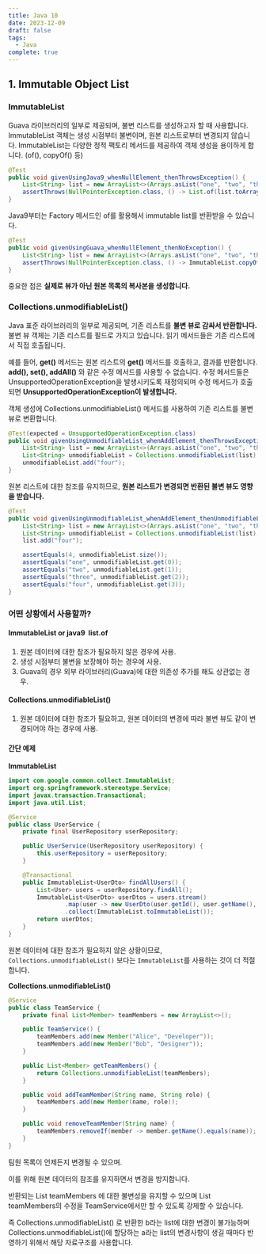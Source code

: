 ```yaml
---
title: Java 10
date: 2023-12-09
draft: false
tags:
  - Java
complete: true
---
```

## 1. Immutable Object List
### ImmutableList

Guava 라이브러리의 일부로 제공되며, 불변 리스트를 생성하고자 할 때 사용합니다.
ImmutableList 객체는 생성 시점부터 불변이며, 원본 리스트로부터 변경되지 않습니다.
ImmutableList는 다양한 정적 팩토리 메서드를 제공하여 객체 생성을 용이하게 합니다. (of(), copyOf() 등)

```JAVA
@Test
public void givenUsingJava9_whenNullElement_thenThrowsException() {
    List<String> list = new ArrayList<>(Arrays.asList("one", "two", "three", null));
    assertThrows(NullPointerException.class, () -> List.of(list.toArray(new String[]{})));
}
```

Java9부터는 Factory 메서드인 of를 활용해서 immutable list를 반환받을 수 있습니다.

```JAVA
@Test
public void givenUsingGuava_whenNullElement_thenNoException() {
    List<String> list = new ArrayList<>(Arrays.asList("one", "two", "three", null));
    assertThrows(NullPointerException.class, () -> ImmutableList.copyOf(list).add("four"));
}
```

중요한 점은 **실제로 뷰가 아닌 원본 목록의 복사본을 생성합니다.**

### Collections.unmodifiableList()

Java 표준 라이브러리의 일부로 제공되며, 기존 리스트를 **불변 뷰로 감싸서 반환합니다.**
불변 뷰 객체는 기존 리스트를 필드로 가지고 있습니다.
읽기 메서드들은 기존 리스트에서 직접 호출됩니다.

예를 들어, **get()** 메서드는 원본 리스트의 **get()** 메서드를 호출하고, 결과를 반환합니다.
**add(), set(), addAll()** 와 같은 수정 메서드를 사용할 수 없습니다.
수정 메서드들은 UnsupportedOperationException을 발생시키도록 재정의되며 수정 메서드가 호출되면 **UnsupportedOperationException이 발생합니다.**

객체 생성에 Collections.unmodifiableList() 메서드를 사용하여 기존 리스트를 불변 뷰로 변환합니다.

```JAVA
@Test(expected = UnsupportedOperationException.class)
public void givenUsingUnmodifiableList_whenAddElement_thenThrowsException() {
    List<String> list = new ArrayList<>(Arrays.asList("one", "two", "three"));
    List<String> unmodifiableList = Collections.unmodifiableList(list);
    unmodifiableList.add("four");
}
```

원본 리스트에 대한 참조를 유지하므로, **원본 리스트가 변경되면 반환된 불변 뷰도 영향을 받습니다.**

```JAVA
@Test
public void givenUsingUnmodifiableList_whenAddElement_thenUnmodifiableListReflectsChange() {
    List<String> list = new ArrayList<>(Arrays.asList("one", "two", "three"));
    List<String> unmodifiableList = Collections.unmodifiableList(list);
    list.add("four");

    assertEquals(4, unmodifiableList.size());
    assertEquals("one", unmodifiableList.get(0));
    assertEquals("two", unmodifiableList.get(1));
    assertEquals("three", unmodifiableList.get(2));
    assertEquals("four", unmodifiableList.get(3));
}
```

### 어떤 상황에서 사용할까?

#### ImmutableList or java9  list.of

1. 원본 데이터에 대한 참조가 필요하지 않은 경우에 사용.
2. 생성 시점부터 불변을 보장해야 하는 경우에 사용.
3. Guava의 경우 외부 라이브러리(Guava)에 대한 의존성 추가를 해도 상관없는 경우.

#### Collections.unmodifiableList()

1. 원본 데이터에 대한 참조가 필요하고, 원본 데이터의 변경에 따라 불변 뷰도 같이 변경되어야 하는 경우에 사용.

#### 간단 예제

**ImmutableList**
```JAVA
import com.google.common.collect.ImmutableList;
import org.springframework.stereotype.Service;
import javax.transaction.Transactional;
import java.util.List;

@Service
public class UserService {
    private final UserRepository userRepository;

    public UserService(UserRepository userRepository) {
        this.userRepository = userRepository;
    }

    @Transactional
    public ImmutableList<UserDto> findAllUsers() {
        List<User> users = userRepository.findAll();
        ImmutableList<UserDto> userDtos = users.stream()
                .map(user -> new UserDto(user.getId(), user.getName(), user.getEmail()))
                .collect(ImmutableList.toImmutableList());
        return userDtos;
    }
}
```

원본 데이터에 대한 참조가 필요하지 않은 상황이므로, `Collections.unmodifiableList()` 보다는 `ImmutableList`를 사용하는 것이 더 적절합니다.

**Collections.unmodifiableList()** 
```JAVA
@Service
public class TeamService {
    private final List<Member> teamMembers = new ArrayList<>();

    public TeamService() {
        teamMembers.add(new Member("Alice", "Developer"));
        teamMembers.add(new Member("Bob", "Designer"));
    }

    public List<Member> getTeamMembers() {
        return Collections.unmodifiableList(teamMembers);
    }

    public void addTeamMember(String name, String role) {
        teamMembers.add(new Member(name, role));
    }

    public void removeTeamMember(String name) {
        teamMembers.removeIf(member -> member.getName().equals(name));
    }
}
```

팀원 목록이 언제든지 변경될 수 있으며.

이를 위해 원본 데이터의 참조를 유지하면서 변경을 방지합니다.

반환되는 List<Member> teamMembers 에 대한 불변성을 유지할 수 있으며 List <Member> teamMembers의 수정을 TeamService에서만 할 수 있도록 강제할 수 있습니다.

즉 Collections.unmodifiableList() 로 반환한 b라는 list에 대한 변경이 불가능하며 Collections.unmodifiableList()에 할당하는 a라는 list의 변경사항이 생길 때마다 반영하기 위해서 해당 자료구조를 사용합니다.